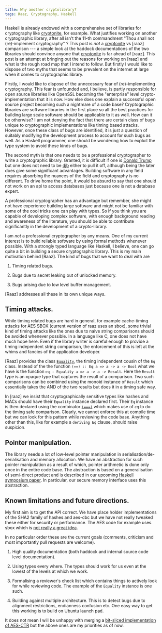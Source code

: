 ```yaml
---
title: Why another cryptolibrary?
tags: Raaz, Cryptography, Haskell
---
```


Haskell is already endowed with a comprehensive set of libraries for
cryptography like [cryptonite], for example. What justifies working on
another cryptographic library, after all isn't the 11-th commandment
"Thou shall not (re)-implement cryptography" ? This post is _not_ a
[cryptonite] vs [raaz] comparison --- a simple look at the haddock
documentations of the two libraries should convince anyone that
[cryptonite] is far ahead of [raaz]. This post is an attempt at
bringing out the reasons for working on [raaz] and what is the rough
road map that I intend to follow. But firstly I would like to dispose
of two myths that seems to be prevalent on the internet at large when
it comes to cryptographic library.

Firstly, I would like to dispose of the unnecessary fear of
(re)-implementing cryptography. This fear is unfounded and, I believe,
is partly responsible for open source libraries like OpenSSL becoming
the "enterprise" level crypto-implementation that it is now. How else
does one explain a successful open source project becoming such a
nightmare of a code base?  Cryptographic libraries are software
libraries in the first place so all the best practices for building
large scale software should be applicable to it as well. How can it be
otherwise?  I am not denying the fact that there are certain class of
bugs unique to cryptographic implementations like timing based
attacks. However, once these class of bugs are identified, it is just
a question of suitably modifying the development process to account
for such bugs as well. As a Haskell programmer, one should be
wondering how to exploit the type system to avoid these kinds of bugs.

The second myth is that one needs to be a professional cryptographer
to write a cryptographic library. Granted, it is difficult if one is
[Donald Trump] but one does not need to be [djb] either to pull it
off, although being the later does give some significant
advantages. Building software in any field requires absorbing the
nuances of the field and cryptography is no different. To drive home
the point, it would be absurd to say that one should not work on an
api to access databases just because one is not a database expert.

A professional cryptographer has an advantage but remember, she might
not have experience building large software and might not be familiar
with some of the cool tricks one can play with types.  So if you think
you are capable of developing complex software, with enough background
reading and awareness of the literature, you should be able to
contribute significantly in the development of a crypto-library.

I am _not_ a professional cryptographer by any means. One of my
current interest is to build reliable software by using formal methods
whenever possible.  With a strongly typed language like Haskell, I
believe, one can go quite a bit in building a secure cryptographic
library. This is my main motivation behind [Raaz]. The kind of bugs
that we want to deal with are

1. Timing related bugs.

2. Bugs due to secret leaking out of unlocked memory.

3. Bugs arising due to low level buffer management.

[Raaz] addresses all these in its own unique ways.

## Timing attacks.

While timing related bugs are hard in general, for example
cache-timing attacks for AES SBOX (current version of raaz uses an
sbox), some trivial kind of timing attacks like the ones due to naive
string comparisons should be avoided whenever possible. In a language
like C, one does not have much hope here. Even if the library writer
is careful enough to provide a timing independent string comparison,
the enforcement of this is left at the whims and fancies of the
application developer.

[Raaz] provides the class [`Equality`], the timing independent cousin
of the `Eq` class. Instead of the the function `(==) :: Eq a => a -> a
-> Bool` what we have is the function `eq : Equality a => a -> a ->
Result`. Here the `Result` type is an opaque type that captures the
result of a comparison. Two such comparisons can be combined using the
monoid instance of `Result` which essentially takes the AND of the two
results but does it in a timing safe way.

In [raaz] we insist that cryptographically sensitive types like hashes
and MACs should have their `Equality` instance declared first. Their
`Eq` instance is then declared using the combinator
[`(===)`][triple-eq] which makes use of `eq` to do the timing safe
comparison. Clearly, we cannot enforce this at compile time but we can
look for this pattern while reviewing the code base. Anything other
than this, like for example a `deriving Eq` clause, should raise
suspicion.

## Pointer manipulation.

The library needs a lot of low-level pointer manipulation in
serialisation/de-serialisation and memory allocation. We have an
abstraction for such pointer manipulation as a result of which,
pointer arithmetic is done only once in the entire code base. The
abstraction is based on a generalisation of semi-direct product and is
described in our upcoming
[Haskell symposium paper][twist-pointers]. In particular, our secure
memory interface uses this abstraction.

## Known limitations and future directions.

My first aim is to get the API correct. We have place holder
implementations of the SHA2 family of hashes and aes-cbc but we have
not really tweaked these either for security or performance. The AES
code for example uses sbox which is [not really a great idea][aes-cache-timing].

In no particular order these are the current goals (comments,
criticism and most importantly pull requests are welcome).

1. High quality documentation (both haddock and internal source code
   level documentation).

2. Using types every where. The types should work for us even at the
   lowest of the levels at which we work.

3. Formalising a reviewer's check list which contains things to
   actively look for while reviewing code. The example of the
   `Equality` instance is one such.

4. Building against multiple architecture. This is to detect bugs due
   to alignment restrictions, endianness confusion etc. One easy way
   to get this working is to build on Ubuntu launch pad.

It does not mean I will be unhappy with merging a
[bit-sliced implementation of AES-CTR][aes-without-sbox] but the above
ones are my priorities as of now.

[cryptonite]:
	<https://hackage.haskell.org/package/cryptonite>
	"Cryptonite: Cryptography Primitives sink"

[raaz-hash]:
	<https://hackage.haskell.org/package/raaz-0.0.1/docs/Raaz-Hash.html>
	"Documentation for Hashes in Raaz"

[raaz-memory]:
	<https://hackage.haskell.org/package/raaz-0.0.1/docs/Raaz-Core-Memory.html>
	"Raaz: Secure memory"

[aes-cache-timing]: <http://cr.yp.to/antiforgery/cachetiming-20050414.pdf>

[aes-without-sbox]: <http://crypto.stackexchange.com/questions/55/known-methods-for-constant-time-table-free-aes-implementation-using-standard>
[Donald Trump]: <https://en.wikipedia.org/wiki/Donald_Trump> "Donald Trum"
[djb]:<http://cr.yp.to/djb.html> "Daniel J Bernstein"
[`Equality`]: <https://hackage.haskell.org/package/raaz-0.0.1/docs/Raaz-Core-Types.html#t:Equality> "Timing safe equality"
[`Encodable`]: <https://hackage.haskell.org/package/raaz-0.0.1/docs/Raaz-Core-Encode.html#t:Encodable> "The class Encodable"
[`hash`]: <https://hackage.haskell.org/package/raaz-0.0.1/docs/Raaz-Hash.html#t:hash> "The hash function"
[`hashFile`]: <https://hackage.haskell.org/package/raaz-0.0.1/docs/Raaz-Hash.html#t:hashFile> "The hashFile function"


[raaz-haddock]: <https://hackage.haskell.org/package/raaz-0.0.1/> "Haddock documentation for Raaz"
[motivation]: </posts/2013-08-24-Raaz-A-cryptographic-network-library.html>
[repo]: <https://github.com/raaz-crypto/raaz>
[raaz-hash]: <https://hackage.haskell.org/package/raaz-0.0.1/docs/Raaz-Hash.html> "Documentation for Hashes in Raaz"
[raaz-memory]: <https://hackage.haskell.org/package/raaz-0.0.1/docs/Raaz-Core-Memory.html> "Raaz: Secure memory"
[`Equality`]: <https://hackage.haskell.org/package/raaz-0.0.1/docs/Raaz-Core-Types.html#t:Equality> "Timing safe equality"
[triple-eq]: <https://hackage.haskell.org/package/raaz-0.0.1/docs/Raaz-Core-Types.html#v:-61--61--61-> "The (===) operator"
[`Encodable`]: <https://hackage.haskell.org/package/raaz-0.0.1/docs/Raaz-Core-Encode.html#t:Encodable> "The class Encodable"
[`hash`]: <https://hackage.haskell.org/package/raaz-0.0.1/docs/Raaz-Hash.html#t:hash> "The hash function"
[`hashFile`]: <https://hackage.haskell.org/package/raaz-0.0.1/docs/Raaz-Hash.html#t:hashFile> "The hashFile function"
[raaz-haddock]: <https://hackage.haskell.org/package/raaz-0.0.1/> "Haddock documentation for Raaz"
[motivation]: </posts/2013-08-24-Raaz-A-cryptographic-network-library.html>
[repo]: <https://github.com/raaz-crypto/raaz>
[twist-pointers]: <research/publication/Conference/2016-09-22-How-to-twist-pointers.pdf> "How to twist pointer without breaking them"
